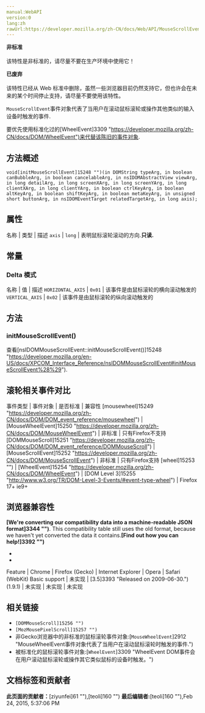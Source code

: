 ```yaml
---
manual:WebAPI
version:0
lang:zh
rawUrl:https://developer.mozilla.org/zh-CN/docs/Web/API/MouseScrollEvent
---
```






**非标准**<br></br>该特性是非标准的，请尽量不要在生产环境中使用它！




**已废弃**<br></br>该特性已经从 Web 标准中删除，虽然一些浏览器目前仍然支持它，但也许会在未来的某个时间停止支持，请尽量不要使用该特性。




`MouseScrollEvent`事件对象代表了当用户在滚动鼠标滚轮或操作其他类似的输入设备时触发的事件.



要优先使用标准化过的[WheelEvent]3309 "https://developer.mozilla.org/zh-CN/docs/DOM/WheelEvent")来代替该陈旧的事件对象.


## 方法概述<a name="方法概述"></a>
`void[initMouseScrollEvent]15248 "")(in DOMString typeArg, in boolean canBubbleArg, in boolean cancelableArg, in nsIDOMAbstractView viewArg, in long detailArg, in long screenXArg, in long screenYArg, in long clientXArg, in long clientYArg, in boolean ctrlKeyArg, in boolean altKeyArg, in boolean shiftKeyArg, in boolean metaKeyArg, in unsigned short buttonArg, in nsIDOMEventTarget relatedTargetArg, in long axis);` 


## 属性<a name="属性"></a>
名称 | 类型 | 描述 
`axis` | `long` | 表明鼠标滚轮滚动的方向.**只读.** 


## 常量<a name="常量"></a>

### Delta 模式<a name="Delta_模式"></a>
名称 | 值 | 描述 
`HORIZONTAL_AXIS` | `0x01` | 该事件是由鼠标滚轮的横向滚动触发的 
``VERTICAL_AXIS`` | `0x02` | 该事件是由鼠标滚轮的纵向滚动触发的 


## 方法<a name="方法"></a>

### initMouseScrollEvent()<a name="initMouseScrollEvent()"></a>


查看[nsIDOMMouseScrollEvent::initMouseScrollEvent()]15248 "https://developer.mozilla.org/en-US/docs/XPCOM_Interface_Reference/nsIDOMMouseScrollEvent#initMouseScrollEvent%28%29").


## 滚轮相关事件对比<a name="Browser_Compatibility"></a>
事件类型 | 事件对象 | 是否标准 | 兼容性 
[mousewheel]15249 "https://developer.mozilla.org/zh-CN/docs/DOM/DOM_event_reference/mousewheel") | [MouseWheelEvent]15250 "https://developer.mozilla.org/zh-CN/docs/DOM/MouseWheelEvent") | 非标准 | 只有Firefox不支持 
[DOMMouseScroll]15251 "https://developer.mozilla.org/zh-CN/docs/DOM/DOM_event_reference/DOMMouseScroll") | [MouseScrollEvent]15252 "https://developer.mozilla.org/zh-CN/docs/DOM/MouseScrollEvent") | 非标准 | 只有Firefox支持 
[wheel]15253 "") | [WheelEvent]15254 "https://developer.mozilla.org/zh-CN/docs/DOM/WheelEvent") | [DOM Level 3]15255 "http://www.w3.org/TR/DOM-Level-3-Events/#event-type-wheel") | Firefox 17+ ie9+ 


## 浏览器兼容性<a name="浏览器兼容性"></a>


**[We&#39;re converting our compatibility data into a machine-readable JSON format]3344 "")**. This compatibility table still uses the old format, because we haven&#39;t yet converted the data it contains.**[Find out how you can help!]3392 "")**


* 
* 
Feature | Chrome | Firefox (Gecko) | Internet Explorer | Opera | Safari (WebKit) 
Basic support | 未实现 | [3.5]3393 "Released on 2009-06-30.")(1.9.1) | 未实现 | 未实现 | 未实现 




## 相关链接<a name="相关链接"></a>

* `[DOMMouseScroll]15256 "")`
* `[MozMousePixelScroll]15257 "")`
* 非Gecko浏览器中的非标准的鼠标滚轮事件对象:[`MouseWheelEvent`]2912 "MouseWheelEvent事件对象代表了当用户在滚动鼠标滚轮时触发的事件.")
* 被标准化的鼠标滚轮事件对象:[`WheelEvent`]3309 "WheelEvent DOM事件会在用户滚动鼠标滚轮或操作其它类似鼠标的设备时触发。")



## 文档标签和贡献者
**此页面的贡献者：**[ziyunfei]61 ""),[teoli]160 "")
**最后编辑者:**[teoli]160 ""),<time>Feb 24, 2015, 5:37:06 PM</time>


